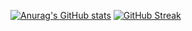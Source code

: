 
[![Anurag's GitHub stats](https://github-readme-stats.vercel.app/api?username=GiddyLinux&theme=radical)](https://github.com/anuraghazra/github-readme-stats)
[![GitHub Streak](https://github-readme-streak-stats.herokuapp.com/?user=GiddyLinux)](https://git.io/streak-stats)
